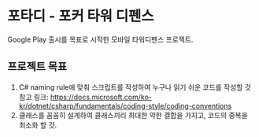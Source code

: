 # 포타디 - 포커 타워 디펜스
Google Play 출시를 목표로 시작한 모바일 타워디펜스 프로젝트.

## 프로젝트 목표
1. C# naming rule에 맞춰 스크립트를 작성하여 누구나 읽기 쉬운 코드를 작성할 것
  참고 링크: https://docs.microsoft.com/ko-kr/dotnet/csharp/fundamentals/coding-style/coding-conventions
2. 클래스를 꼼꼼히 설계하여 클래스끼리 최대한 약한 결합을 가지고, 코드의 중복을 최소화 할 것.
